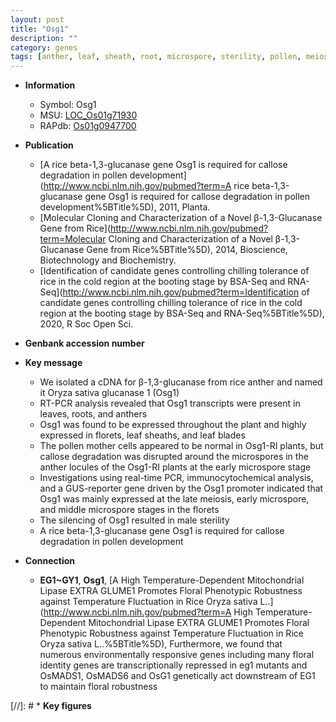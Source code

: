 ```yaml
---
layout: post
title: "Osg1"
description: ""
category: genes
tags: [anther, leaf, sheath, root, microspore, sterility, pollen, meiosis]
---
```


* **Information**  
    + Symbol: Osg1  
    + MSU: [LOC_Os01g71930](http://rice.uga.edu/cgi-bin/ORF_infopage.cgi?orf=LOC_Os01g71930)  
    + RAPdb: [Os01g0947700](http://rapdb.dna.affrc.go.jp/viewer/gbrowse_details/irgsp1?name=Os01g0947700)  

* **Publication**  
    + [A rice beta-1,3-glucanase gene Osg1 is required for callose degradation in pollen development](http://www.ncbi.nlm.nih.gov/pubmed?term=A rice beta-1,3-glucanase gene Osg1 is required for callose degradation in pollen development%5BTitle%5D), 2011, Planta.
    + [Molecular Cloning and Characterization of a Novel β-1,3-Glucanase Gene from Rice](http://www.ncbi.nlm.nih.gov/pubmed?term=Molecular Cloning and Characterization of a Novel β-1,3-Glucanase Gene from Rice%5BTitle%5D), 2014, Bioscience, Biotechnology and Biochemistry.
    + [Identification of candidate genes controlling chilling tolerance of rice in the cold region at the booting stage by BSA-Seq and RNA-Seq](http://www.ncbi.nlm.nih.gov/pubmed?term=Identification of candidate genes controlling chilling tolerance of rice in the cold region at the booting stage by BSA-Seq and RNA-Seq%5BTitle%5D), 2020, R Soc Open Sci.

* **Genbank accession number**  

* **Key message**  
    + We isolated a cDNA for β-1,3-glucanase from rice anther and named it Oryza sativa glucanase 1 (Osg1)
    + RT-PCR analysis revealed that Osg1 transcripts were present in leaves, roots, and anthers
    + Osg1 was found to be expressed throughout the plant and highly expressed in florets, leaf sheaths, and leaf blades
    + The pollen mother cells appeared to be normal in Osg1-RI plants, but callose degradation was disrupted around the microspores in the anther locules of the Osg1-RI plants at the early microspore stage
    + Investigations using real-time PCR, immunocytochemical analysis, and a GUS-reporter gene driven by the Osg1 promoter indicated that Osg1 was mainly expressed at the late meiosis, early microspore, and middle microspore stages in the florets
    + The silencing of Osg1 resulted in male sterility
    + A rice beta-1,3-glucanase gene Osg1 is required for callose degradation in pollen development

* **Connection**  
    + __EG1~GY1__, __Osg1__, [A High Temperature-Dependent Mitochondrial Lipase EXTRA GLUME1 Promotes Floral Phenotypic Robustness against Temperature Fluctuation in Rice Oryza sativa L..](http://www.ncbi.nlm.nih.gov/pubmed?term=A High Temperature-Dependent Mitochondrial Lipase EXTRA GLUME1 Promotes Floral Phenotypic Robustness against Temperature Fluctuation in Rice Oryza sativa L..%5BTitle%5D), Furthermore, we found that numerous environmentally responsive genes including many floral identity genes are transcriptionally repressed in eg1 mutants and OsMADS1, OsMADS6 and OsG1 genetically act downstream of EG1 to maintain floral robustness

[//]: # * **Key figures**  


